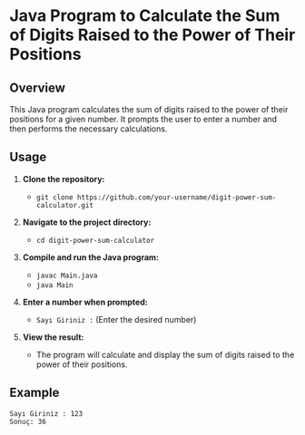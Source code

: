 # Java Program to Calculate the Sum of Digits Raised to the Power of Their Positions

## Overview

This Java program calculates the sum of digits raised to the power of their positions for a given number. It prompts the user to enter a number and then performs the necessary calculations.

## Usage

1. **Clone the repository:**
   - `git clone https://github.com/your-username/digit-power-sum-calculator.git`

2. **Navigate to the project directory:**
   - `cd digit-power-sum-calculator`

3. **Compile and run the Java program:**
   - `javac Main.java`
   - `java Main`

4. **Enter a number when prompted:**
   - `Sayı Giriniz :` (Enter the desired number)

5. **View the result:**
   - The program will calculate and display the sum of digits raised to the power of their positions.

## Example

```plaintext
Sayı Giriniz : 123
Sonuç: 36
